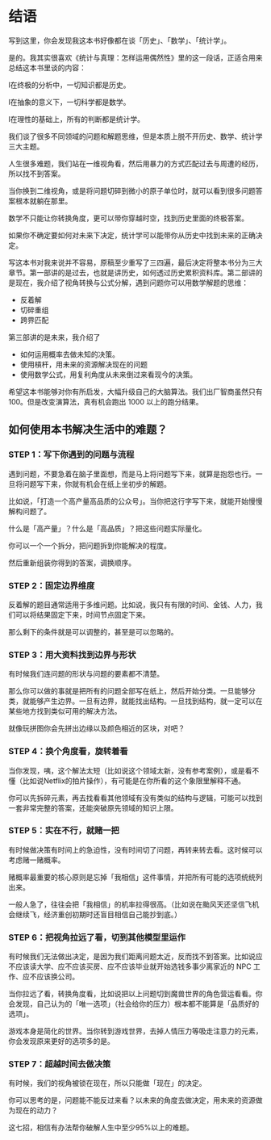 # 结语

写到这里，你会发现我这本书好像都在谈「历史」、「数学」、「统计学」。

是的。我其实很喜欢《统计与真理：怎样运用偶然性》里的这一段话，正适合用来总结这本书里谈的内容：

l在终极的分析中，一切知识都是历史。

l在抽象的意义下，一切科学都是数学。

l在理性的基础上，所有的判断都是统计学。

我们谈了很多不同领域的问题和解题思维，但是本质上脱不开历史、数学、统计学三大主题。

人生很多难题，我们站在一维视角看，然后用暴力的方式匹配过去与周遭的经历，所以找不到答案。

当你换到二维视角，或是将问题切碎到微小的原子单位时，就可以看到很多问题答案根本就躺在那里。

数学不只能让你转换角度，更可以带你穿越时空，找到历史里面的终极答案。

如果你不确定要如何对未来下决定，统计学可以能带你从历史中找到未来的正确决定。

写这本书对我来说并不容易，原稿至少重写了三四遍，最后决定将整本书分为三大章节。第一部讲的是过去，也就是讲历史，如何透过历史累积资料库。第二部讲的是现在，我介绍了视角转换与公式分解，遇到问题你可以用数学解题的思维：

* 反着解
* 切碎重组
* 跨界匹配

第三部讲的是未来，我介绍了

* 如何运用概率去做未知的决策。
* 使用槓杆，用未来的资源解决现在的问题
* 使用数学公式，用复利角度从未来倒过来看现今的决策。

希望这本书能够对你有所启发，大幅升级自己的大脑算法。我们出厂智商虽然只有 100。但是改变演算法，真有机会跑出 1000 以上的跑分结果。

## 如何使用本书解决生活中的难题？

### STEP 1：写下你遇到的问题与流程

遇到问题，不要急着在脑子里面想，而是马上将问题写下来，就算是抱怨也行。一旦将问题写下来，你就有机会在纸上坐初步的解题。

比如说，「打造一个高产量高品质的公众号」。当你把这行字写下来，就能开始慢慢解构问题了。

什么是「高产量」？什么是「高品质」？把这些问题实际量化。

你可以一个一个拆分，把问题拆到你能解决的程度。

然后重新组装你得到的答案，调换顺序。

### STEP 2：固定边界维度

反着解的题目通常适用于多维问题。比如说，我只有有限的时间、金钱、人力，我们可以将结果固定下来，时间节点固定下来。

那么剩下的条件就是可以调整的，甚至是可以忽略的。

### STEP 3：用大资料找到边界与形状

有时候我们连问题的形状与问题的要素都不清楚。

那么你可以做的事就是把所有的问题全部写在纸上，然后开始分类。一旦能够分类，就能够产生边界。一旦有边界，就能找出结构。一旦找到结构，就一定可以在某些地方找到类似可用的解决方法。

就像玩拼图你会先拼出边缘以及颜色相近的区块，对吧？

### STEP 4：换个角度看，旋转着看

当你发现，咦，这个解法太短（比如说这个领域太新，没有参考案例），或是看不懂（比如说Netflix的拍片操作），有可能是在你所看的这个象限里解释不通。

你可以先拆碎元素，再去找看看其他领域有没有类似的结构与逻辑，可能可以找到一套非常完整的答案，还能突破原先领域的知识上限。

### STEP 5：实在不行，就赌一把

有时候做决策有时间上的急迫性，没有时间切了问题，再转来转去看。这时候可以考虑赌一赌概率。

赌概率最重要的核心原则是忘掉「我相信」这件事情，并把所有可能的选项统统列出来。

一般人急了，往往会把「我相信」的机率拉得很高。（比如说在颱风天还坚信飞机会继续飞，经济重创初期时还盲目相信自己能抄到底。）

### STEP 6：把视角拉远了看，切到其他模型里运作

有时候我们无法做出决定，是因为我们距离问题太近，反而找不到答案。比如说应不应该读大学、应不应该买房、应不应该毕业就开始选钱多事少离家近的 NPC 工作、应不应该换公司。

当你拉远了看，转换角度看，比如说把以上问题切到魔兽世界的角色营运看看。你会发现，自己认为的「唯一选项」（社会给你的压力）根本都不能算是「品质好的选项」。

游戏本身是简化的世界。当你转到游戏世界，去掉人情压力等吸走注意力的元素，你会发现原来更好的选项多的是。

### STEP 7：超越时间去做决策

有时候，我们的视角被锁在现在，所以只能做「现在」的决定。

你可以思考的是，问题能不能反过来看？以未来的角度去做决定，用未来的资源做为现在的动力？

这七招，相信有办法帮你破解人生中至少95%以上的难题。
